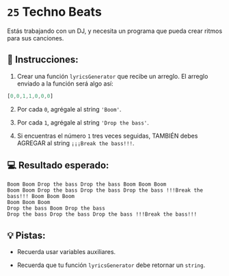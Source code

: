 # `25` Techno Beats

Estás trabajando con un DJ, y necesita un programa que pueda crear ritmos para sus canciones.

## 📝 Instrucciones:

1. Crear una función `lyricsGenerator` que recibe un arreglo. El arreglo enviado a la función será algo así:

```js
[0,0,1,1,0,0,0] 
```

2. Por cada `0`, agrégale al string `'Boom'`.

3. Por cada `1`, agrégale al string `'Drop the bass'`.

4. Si encuentras el número `1` tres veces seguidas, TAMBIÉN debes AGREGAR al string `¡¡¡Break the bass!!!`.

## 💻 Resultado esperado:

```text
Boom Boom Drop the bass Drop the bass Boom Boom Boom
Boom Boom Drop the bass Drop the bass Drop the bass !!!Break the bass!!! Boom Boom Boom
Boom Boom Boom
Drop the bass Boom Drop the bass
Drop the bass Drop the bass Drop the bass !!!Break the bass!!!
```

## 💡 Pistas:

+ Recuerda usar variables auxiliares.

+ Recuerda que tu función `lyricsGenerator` debe retornar un `string`.
